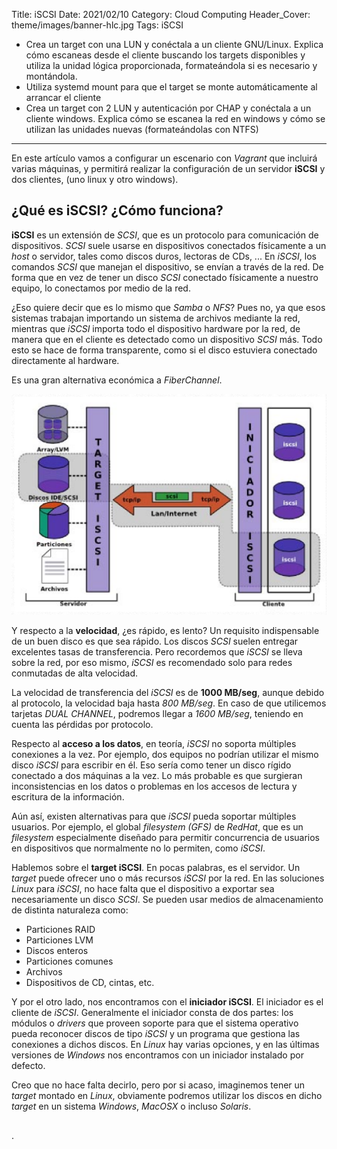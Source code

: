 Title: iSCSI
Date: 2021/02/10
Category: Cloud Computing
Header_Cover: theme/images/banner-hlc.jpg
Tags: iSCSI

- Crea un target con una LUN y conéctala a un cliente GNU/Linux. Explica cómo escaneas desde el cliente buscando los targets disponibles y utiliza la unidad lógica proporcionada, formateándola si es necesario y montándola.
- Utiliza systemd mount para que el target se monte automáticamente al arrancar el cliente
- Crea un target con 2 LUN y autenticación por CHAP y conéctala a un cliente windows. Explica cómo se escanea la red en windows y cómo se utilizan las unidades nuevas (formateándolas con NTFS)

--------------------------------------------------------------------------------

En este artículo vamos a configurar un escenario con *Vagrant* que incluirá varias máquinas, y permitirá realizar la configuración de un servidor **iSCSI** y dos clientes, (uno linux y otro windows).

## ¿Qué es iSCSI? ¿Cómo funciona?

**iSCSI** es un extensión de *SCSI*, que es un protocolo para comunicación de dispositivos. *SCSI* suele usarse en dispositivos conectados físicamente a un *host* o servidor, tales como discos duros, lectoras de CDs, ... En *iSCSI*, los comandos *SCSI* que manejan el dispositivo, se envían a través de la red. De forma que en vez de tener un disco *SCSI* conectado físicamente a nuestro equipo, lo conectamos por medio de la red.

¿Eso quiere decir que es lo mismo que *Samba* o *NFS*? Pues no, ya que esos sistemas trabajan importando un sistema de archivos mediante la red, mientras que *iSCSI* importa todo el dispositivo hardware por la red, de manera que en el cliente es detectado como un dispositivo *SCSI* más. Todo esto se hace de forma transparente, como si el disco estuviera conectado directamente al hardware.

Es una gran alternativa económica a *FiberChannel*.

![.](images/hlc_iSCSI/iscsi.png)

Y respecto a la **velocidad**, ¿es rápido, es lento? Un requisito indispensable de un buen disco es que sea rápido. Los discos *SCSI* suelen entregar excelentes tasas de transferencia. Pero recordemos que *iSCSI* se lleva sobre la red, por eso mismo, *iSCSI* es recomendado solo para redes conmutadas de alta velocidad.

La velocidad de transferencia del *iSCSI* es de **1000 MB/seg**, aunque debido al protocolo, la velocidad baja hasta *800 MB/seg*. En caso de que utilicemos tarjetas *DUAL CHANNEL*, podremos llegar a *1600 MB/seg*, teniendo en cuenta las pérdidas por protocolo.

Respecto al **acceso a los datos**, en teoría, *iSCSI* no soporta múltiples conexiones a la vez. Por ejemplo, dos equipos no podrían utilizar el mismo disco *iSCSI* para escribir en él. Eso sería como tener un disco rígido conectado a dos máquinas a la vez. Lo más probable es que surgieran inconsistencias en los datos o problemas en los accesos de lectura y escritura de la información.

Aún así, existen alternativas para que *iSCSI* pueda soportar múltiples usuarios. Por ejemplo, el global *filesystem (GFS)* de *RedHat*, que es un *filesystem* especialmente diseñado para permitir concurrencia de usuarios en dispositivos que normalmente no lo permiten, como *iSCSI*.

Hablemos sobre el **target iSCSI**. En pocas palabras, es el servidor. Un *target* puede ofrecer uno o más recursos *iSCSI* por la red. En las soluciones *Linux* para *iSCSI*, no hace falta que el dispositivo a exportar sea necesariamente un disco *SCSI*. Se pueden usar medios de almacenamiento de distinta naturaleza como:

- Particiones RAID
- Particiones LVM
- Discos enteros
- Particiones comunes
- Archivos
- Dispositivos de CD, cintas, etc.

Y por el otro lado, nos encontramos con el **iniciador iSCSI**. El iniciador es el cliente de *iSCSI*. Generalmente el iniciador consta de dos partes: los módulos o *drivers* que proveen soporte para que el sistema operativo pueda reconocer discos de tipo *iSCSI* y un programa que gestiona las conexiones a dichos discos. En *Linux* hay varias opciones, y en las últimas versiones de *Windows* nos encontramos con un iniciador instalado por defecto.

Creo que no hace falta decirlo, pero por si acaso, imaginemos tener un *target* montado en *Linux*, obviamente podremos utilizar los discos en dicho *target* en un sistema *Windows*, *MacOSX* o incluso *Solaris*.


##



































.
